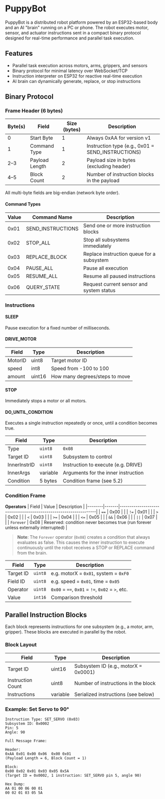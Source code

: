 # PuppyBot

PuppyBot is a distributed robot platform powered by an ESP32-based body and an AI "brain" running on a PC or phone. The robot executes motor, sensor, and actuator instructions sent in a compact binary protocol designed for real-time performance and parallel task execution.

## Features

- Parallel task execution across motors, arms, grippers, and sensors
- Binary protocol for minimal latency over WebSocket/TCP
- Instruction interpreter on ESP32 for reactive real-time execution
- AI brain can dynamically generate, replace, or stop instructions

## Binary Protocol

### Frame Header (6 bytes)

| Byte(s) | Field          | Size (bytes) | Description                                      |
|---------|----------------|--------------|--------------------------------------------------|
| 0       | Start Byte     | 1            | Always 0xAA for version v1                      |
| 1       | Command Type   | 1            | Instruction type (e.g., 0x01 = SEND_INSTRUCTIONS)|
| 2–3     | Payload Length | 2            | Payload size in bytes (excluding header)        |
| 4–5     | Block Count    | 2            | Number of instruction blocks in the payload     |

All multi-byte fields are big-endian (network byte order).

#### Command Types

| Value  | Command Name      | Description                                   |
|--------|-------------------|-----------------------------------------------|
| 0x01   | SEND_INSTRUCTIONS | Send one or more instruction blocks           |
| 0x02   | STOP_ALL          | Stop all subsystems immediately               |
| 0x03   | REPLACE_BLOCK     | Replace instruction queue for a subsystem     |
| 0x04   | PAUSE_ALL         | Pause all execution                           |
| 0x05   | RESUME_ALL        | Resume all paused instructions                |
| 0x06   | QUERY_STATE       | Request current sensor and system status      |

### Instructions

#### SLEEP

Pause execution for a fixed number of milliseconds.

#### DRIVE_MOTOR

| Field    | Type   | Description                     |
|----------|--------|---------------------------------|
| MotorID  | uint8  | Target motor ID                 |
| speed    | int8   | Speed from -100 to 100          |
| amount   | uint16 | How many degrees/steps to move  |

#### STOP

Immediately stops a motor or all motors.

#### DO_UNTIL_CONDITION

Executes a single instruction repeatedly or once, until a condition becomes true.

| Field        | Type     | Description                          |
|--------------|----------|--------------------------------------|
| Type         | `uint8`  | `0x08`                               |
| Target ID    | `uint8`  | Subsystem to control                 |
| InnerInstrID | `uint8`  | Instruction to execute (e.g. DRIVE)  |
| InnerArgs    | variable | Arguments for the inner instruction  |
| Condition    | 5 bytes  | Condition frame (see 5.2)            |

### Condition Frame

**Operators**
| Field	 | Value | Description                                                      |
|--------|-------|------------------------------------------------------------------|
| `==`   | 0x00  |                                                                  |
| `!=`   | 0x01  |                                                                  |
| `>`    | 0x02  |                                                                  |
| `<`    | 0x03  |                                                                  |
| `>=`   | 0x04  |                                                                  |
| `<=`   | 0x05  |                                                                  |
| `&&`   | 0x06  |                                                                  |
| `||`   | 0x07  |                                                                  |
| `Forever` | 0x08  | Reserved: condition never becomes true (run forever unless externally interrupted) |

> **Note**: The `Forever` operator (`0x08`) creates a condition that always evaluates as false. This causes the inner instruction to execute continuously until the robot receives a STOP or REPLACE command from the brain.

| Field     | Type     | Description                                      |
|-----------|----------|--------------------------------------------------|
| Target ID | `uint8`  | e.g. motorX = `0x01`, system = `0xF0`            |
| Field ID  | `uint8`  | e.g. speed = `0x01`, time = `0x05`               |
| Operator  | `uint8`  | `0x00` = `==`, `0x01` = `!=`, `0x02` = `>`, etc. |
| Value     | `int16`  | Comparison threshold                             |  


## Parallel Instruction Blocks

Each block represents instructions for one subsystem (e.g., a motor, arm, gripper). These blocks are executed in parallel by the robot.

### Block Layout

| Field              | Type   | Description                              |
|--------------------|--------|------------------------------------------|
| Target ID          | uint16 | Subsystem ID (e.g., motorX = 0x0001)     |
| Instruction Count  | uint8  | Number of instructions in the block      |
| Instructions       | variable | Serialized instructions (see below)    |

### Example: Set Servo to 90°

```plaintext
Instruction Type: SET_SERVO (0x03)
Subsystem ID: 0x0002
Pin: 5
Angle: 90

Full Message Frame:

Header:
0xAA 0x01 0x00 0x06  0x00 0x01
(Payload Length = 6, Block Count = 1)

Block:
0x00 0x02 0x01 0x03 0x05 0x5A
(Target ID = 0x0002, 1 instruction: SET_SERVO pin 5, angle 90)

Hex Dump:
AA 01 00 06 00 01
00 02 01 03 05 5A
```